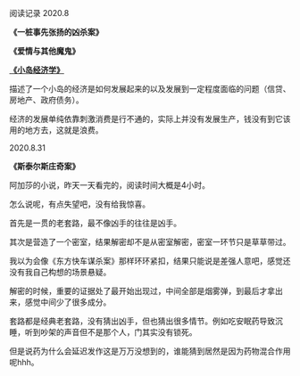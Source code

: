 阅读记录
2020.8

**《一桩事先张扬的凶杀案》**


**《爱情与其他魔鬼》**


[**《小岛经济学》**](https://book.douban.com/subject/26897464/)


描述了一个小岛的经济是如何发展起来的以及发展到一定程度面临的问题（信贷、房地产、政府债务）。

经济的发展单纯依靠刺激消费是行不通的，实际上并没有发展生产，钱没有到它该用的地方去，这就是浪费。


2020.8.31

**《斯泰尔斯庄奇案》**

阿加莎的小说，昨天一天看完的，阅读时间大概是4小时。

怎么说呢，有点失望吧，没有给我惊喜。

首先是一贯的老套路，最不像凶手的往往是凶手。

其次是营造了一个密室，结果解密却不是从密室解密，密室一环节只是草草带过。

我以为会像《东方快车谋杀案》那样环环紧扣，结果只能说是差强人意吧，感觉还没有我自己构想的场景悬疑。

解密的时候，重要的证据处了最开始出现过，中间全部是烟雾弹，到最后才拿出来，感觉中间少了很多成分。

套路都是经典老套路，没有猜出凶手，但也猜出很多情节。例如吃安眠药导致沉睡，听到吵架的声音但不是那个人，门其实没有锁死。

但是说药为什么会延迟发作这是万万没想到的，谁能猜到居然是因为药物混合作用呢hhh。